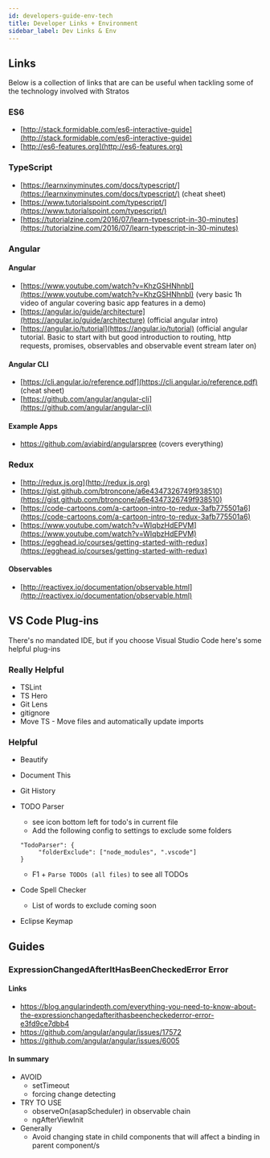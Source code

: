 ```yaml
---
id: developers-guide-env-tech
title: Developer Links + Environment
sidebar_label: Dev Links & Env
---
```


## Links

Below is a collection of links that are can be useful when tackling some of the technology involved with Stratos

### ES6

* [http://stack.formidable.com/es6-interactive-guide](http://stack.formidable.com/es6-interactive-guide)
* [http://es6-features.org](http://es6-features.org)

### TypeScript

* [https://learnxinyminutes.com/docs/typescript/](https://learnxinyminutes.com/docs/typescript/) (cheat sheet)
* [https://www.tutorialspoint.com/typescript/](https://www.tutorialspoint.com/typescript/)
* [https://tutorialzine.com/2016/07/learn-typescript-in-30-minutes](https://tutorialzine.com/2016/07/learn-typescript-in-30-minutes)

### Angular

#### Angular

* [https://www.youtube.com/watch?v=KhzGSHNhnbI](https://www.youtube.com/watch?v=KhzGSHNhnbI) (very basic 1h video of angular covering basic app features in a demo)
* [https://angular.io/guide/architecture](https://angular.io/guide/architecture) (official angular intro)
* [https://angular.io/tutorial](https://angular.io/tutorial) (official angular tutorial. Basic to start with but good introduction to routing, http requests, promises, observables and observable event stream later on)

#### Angular CLI

* [https://cli.angular.io/reference.pdf](https://cli.angular.io/reference.pdf) (cheat sheet)
* [https://github.com/angular/angular-cli](https://github.com/angular/angular-cli)

#### Example Apps

* https://github.com/aviabird/angularspree (covers everything)

### Redux

* [http://redux.js.org](http://redux.js.org)
* [https://gist.github.com/btroncone/a6e4347326749f938510](https://gist.github.com/btroncone/a6e4347326749f938510)
* [https://code-cartoons.com/a-cartoon-intro-to-redux-3afb775501a6](https://code-cartoons.com/a-cartoon-intro-to-redux-3afb775501a6)
* [https://www.youtube.com/watch?v=WIqbzHdEPVM](https://www.youtube.com/watch?v=WIqbzHdEPVM)
* [https://egghead.io/courses/getting-started-with-redux](https://egghead.io/courses/getting-started-with-redux)

#### Observables

* [http://reactivex.io/documentation/observable.html](http://reactivex.io/documentation/observable.html)

## VS Code Plug-ins

There's no mandated IDE, but if you choose Visual Studio Code here's some helpful plug-ins

### Really Helpful

* TSLint
* TS Hero
* Git Lens
* gitignore
* Move TS - Move files and automatically update imports

### Helpful

* Beautify
* Document This
* Git History
* TODO Parser
  * see icon bottom left for todo's in current file
  * Add the following config to settings to exclude some folders

   ```
   "TodoParser": {
        "folderExclude": ["node_modules", ".vscode"]
   }
   ```

  * F1 + `Parse TODOs (all files)` to see all TODOs
* Code Spell Checker
  * List of words to exclude coming soon
* Eclipse Keymap


## Guides

### ExpressionChangedAfterItHasBeenCheckedError Error

#### Links

* https://blog.angularindepth.com/everything-you-need-to-know-about-the-expressionchangedafterithasbeencheckederror-error-e3fd9ce7dbb4
* https://github.com/angular/angular/issues/17572
* https://github.com/angular/angular/issues/6005

#### In summary

* AVOID
  * setTimeout
  * forcing change detecting
* TRY TO USE
  * observeOn(asapScheduler) in observable chain
  * ngAfterViewInit
* Generally
  * Avoid changing state in child components that will affect a binding in parent component/s